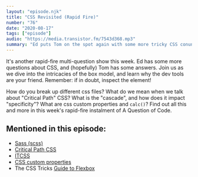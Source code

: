 ```yaml
---
layout: "episode.njk"
title: "CSS Revisited (Rapid Fire)"
number: "76"
date: "2020-08-17"
tags: ["episode"]
audio: "https://media.transistor.fm/7543d368.mp3"
summary: "Ed puts Tom on the spot again with some more tricky CSS conundrums"
---
```


It's another rapid-fire multi-question show this week. Ed has some more questions about CSS, and (hopefully) Tom has some answers. Join us as we dive into the intricacies of the box model, and learn why the dev tools are your friend. Remember: if in doubt, inspect the element!

How do you break up different css files? What do we mean when we talk about "Critical Path" CSS? What is the "cascade", and how does it impact "specificity"? What are css custom properties and `calc()`? Find out all this and more in this week's rapid-fire instalment of A Question of Code.

## Mentioned in this episode:

* [Sass (scss)](https://sass-lang.com/)
* [Critical Path CSS](https://www.smashingmagazine.com/2015/08/understanding-critical-css/)
* [ITCSS](https://csswizardry.net/talks/2014/11/itcss-dafed.pdf)
* [CSS custom properties](https://developer.mozilla.org/en-US/docs/Web/CSS/Using_CSS_custom_properties)
* The CSS Tricks [Guide to Flexbox](https://css-tricks.com/snippets/css/a-guide-to-flexbox/)